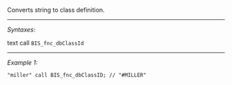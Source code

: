Converts string to class definition.


---
*Syntaxes:*

text call `BIS_fnc_dbClassId`

---
*Example 1:*

```sqf
"miller" call BIS_fnc_dbClassID; // "#MILLER"
```